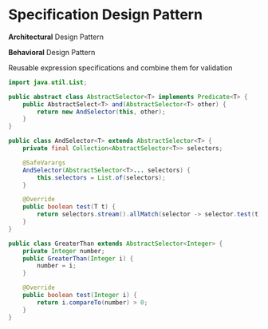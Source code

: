 # Specification Design Pattern

**Architectural** Design Pattern

**Behavioral** Design Pattern

Reusable expression specifications and combine them for validation

```java
import java.util.List;

public abstract class AbstractSelector<T> implements Predicate<T> {
    public AbstractSelect<T> and(AbstractSelector<T> other) {
        return new AndSelector(this, other);
    }
}

public class AndSelector<T> extends AbstractSelector<T> {
    private final Collection<AbstractSelector<T>> selectors;

    @SafeVarargs
    AndSelector(AbstractSelector<T>... selectors) {
        this.selectors = List.of(selectors);
    }

    @Override
    public boolean test(T t) {
        return selectors.stream().allMatch(selector -> selector.test(t));
    }
}

public class GreaterThan extends AbstractSelector<Integer> {
    private Integer number;
    public GreaterThan(Integer i) {
        number = i;
    }

    @Override
    public boolean test(Integer i) {
        return i.compareTo(number) > 0;
    }
}
```
